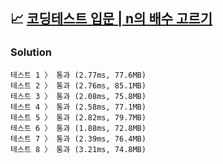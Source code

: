 ## 📈 [코딩테스트 입문 | n의 배수 고르기](https://school.programmers.co.kr/learn/courses/30/lessons/120905)

### Solution

```text
테스트 1 〉	통과 (2.77ms, 77.6MB)
테스트 2 〉	통과 (2.76ms, 85.1MB)
테스트 3 〉	통과 (2.08ms, 75.8MB)
테스트 4 〉	통과 (2.58ms, 77.1MB)
테스트 5 〉	통과 (2.82ms, 79.7MB)
테스트 6 〉	통과 (1.88ms, 72.8MB)
테스트 7 〉	통과 (2.39ms, 76.4MB)
테스트 8 〉	통과 (3.21ms, 74.8MB)
```